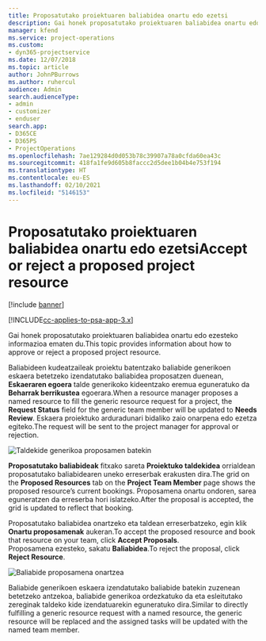 ```yaml
---
title: Proposatutako proiektuaren baliabidea onartu edo ezetsi
description: Gai honek proposatutako proiektuaren baliabidea onartu edo ezesteko informazioa ematen du.
manager: kfend
ms.service: project-operations
ms.custom:
- dyn365-projectservice
ms.date: 12/07/2018
ms.topic: article
author: JohnPBurrows
ms.author: ruhercul
audience: Admin
search.audienceType:
- admin
- customizer
- enduser
search.app:
- D365CE
- D365PS
- ProjectOperations
ms.openlocfilehash: 7ae129284d0d053b78c39907a78a0cfda60ea43c
ms.sourcegitcommit: 418fa1fe9d605b8faccc2d5dee1b04b4e753f194
ms.translationtype: HT
ms.contentlocale: eu-ES
ms.lasthandoff: 02/10/2021
ms.locfileid: "5146153"
---
```

# <a name="accept-or-reject-a-proposed-project-resource"></a><span data-ttu-id="27c39-103">Proposatutako proiektuaren baliabidea onartu edo ezetsi</span><span class="sxs-lookup"><span data-stu-id="27c39-103">Accept or reject a proposed project resource</span></span>

[!include [banner](../includes/psa-now-project-operations.md)]

[!INCLUDE[cc-applies-to-psa-app-3.x](../includes/cc-applies-to-psa-app-3x.md)]

<span data-ttu-id="27c39-104">Gai honek proposatutako proiektuaren baliabidea onartu edo ezesteko informazioa ematen du.</span><span class="sxs-lookup"><span data-stu-id="27c39-104">This topic provides information about how to approve or reject a proposed project resource.</span></span>

<span data-ttu-id="27c39-105">Baliabideen kudeatzaileak proiektu batentzako baliabide generikoen eskaera betetzeko izendatutako baliabidea proposatzen duenean, **Eskaeraren egoera** talde generikoko kideentzako eremua eguneratuko da **Beharrak berrikustea** egoerara.</span><span class="sxs-lookup"><span data-stu-id="27c39-105">When a resource manager proposes a named resource to fill the generic resource request for a project, the **Request Status** field for the generic team member will be updated to **Needs Review**.</span></span> <span data-ttu-id="27c39-106">Eskaera proiektuko arduradunari bidaliko zaio onarpena edo ezetza egiteko.</span><span class="sxs-lookup"><span data-stu-id="27c39-106">The request will be sent to the project manager for approval or rejection.</span></span>

![Taldekide generikoa proposamen batekin](media/RM-how-to-19.png)

<span data-ttu-id="27c39-108">**Proposatutako baliabideak** fitxako sareta **Proiektuko taldekidea** orrialdean proposatutako baliabidearen uneko erreserbak erakusten dira.</span><span class="sxs-lookup"><span data-stu-id="27c39-108">The grid on the **Proposed Resources** tab on the **Project Team Member** page shows the proposed resource’s current bookings.</span></span> <span data-ttu-id="27c39-109">Proposamena onartu ondoren, sarea eguneratzen da erreserba hori islatzeko.</span><span class="sxs-lookup"><span data-stu-id="27c39-109">After the proposal is accepted, the grid is updated to reflect that booking.</span></span> 

<span data-ttu-id="27c39-110">Proposatutako baliabidea onartzeko eta taldean erreserbatzeko, egin klik **Onartu proposamenak** aukeran.</span><span class="sxs-lookup"><span data-stu-id="27c39-110">To accept the proposed resource and book that resource on your team, click **Accept Proposals**.</span></span>  
<span data-ttu-id="27c39-111">Proposamena ezesteko, sakatu **Baliabidea**.</span><span class="sxs-lookup"><span data-stu-id="27c39-111">To reject the proposal, click **Reject Resource**.</span></span>

![Baliabide proposamena onartzea](media/RM-how-to-20.png) 

<span data-ttu-id="27c39-113">Baliabide generikoen eskaera izendatutako baliabide batekin zuzenean betetzeko antzekoa, baliabide generikoa ordezkatuko da eta esleitutako zereginak taldeko kide izendatuarekin eguneratuko dira.</span><span class="sxs-lookup"><span data-stu-id="27c39-113">Similar to directly fulfilling a generic resource request with a named resource, the generic resource will be replaced and the assigned tasks will be updated with the named team member.</span></span>

